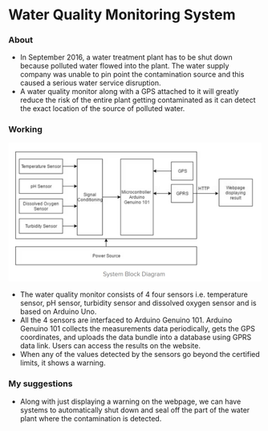 # Water Quality Monitoring System

### About
- In September 2016, a water treatment plant has to be shut down because polluted water flowed into the plant. The water supply company was unable to pin point the contamination source and this caused a serious water service disruption.
- A water quality monitor along with a GPS attached to it will greatly reduce the risk of the entire plant getting contaminated as it can detect the exact location of the source of polluted water.

### Working
![Circuit schematic](Project_2_schematic.png)
- The water quality monitor consists of 4 four sensors i.e. temperature sensor, pH sensor, turbidity sensor and dissolved oxygen sensor and is based on Arduino Uno.
- All the 4 sensors are interfaced to Arduino Genuino 101. Arduino Genuino 101 collects the measurements data periodically, gets the GPS coordinates, and uploads the data bundle into a database using GPRS data link. Users can access the results on the website.
- When any of the values detected by the sensors go beyond the certified limits, it shows a warning.

### My suggestions
- Along with just displaying a warning on the webpage, we can have systems to automatically shut down and seal off the part of the water plant where the contamination is detected.
